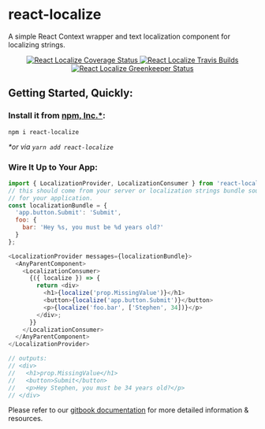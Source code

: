 # react-localize
A simple React Context wrapper and text localization component
for localizing strings.

<p align="center">
  <a href='https://coveralls.io/github/sprjr/react-localize?branch=master'>
    <img src='https://coveralls.io/repos/github/sprjr/react-localize/badge.svg?branch=master' alt='React Localize Coverage Status' />
  </a>

  <a href="https://travis-ci.org/sprjr/react-localize">
    <img src="http://img.shields.io/travis/sprjr/react-localize.svg?style=flat" alt="React Localize Travis Builds" />
  </a>

  <a href="https://greenkeeper.io/">
    <img src="https://badges.greenkeeper.io/sprjr/react-localize.svg" alt="React Localize Greenkeeper Status" />
  </a>
</p>

## Getting Started, Quickly:

### Install it from [npm, Inc.*](http://www.npmjs.org):
`npm i react-localize`

_*or via `yarn add react-localize`_

### Wire It Up to Your App:

```js
import { LocalizationProvider, LocalizationConsumer } from 'react-localize';
// this should come from your server or localization strings bundle source
// for your application.
const localizationBundle = {
  'app.button.Submit': 'Submit',
  foo: {
    bar: 'Hey %s, you must be %d years old?'
  }
};

<LocalizationProvider messages={localizationBundle}>
  <AnyParentComponent>
    <LocalizationConsumer>
      {({ localize }) => {
        return <div>
          <h1>{localize('prop.MissingValue')}</h1>
          <button>{localize('app.button.Submit')}</button>
          <p>{localize('foo.bar', ['Stephen', 34])}</p>
        </div>;
      }}
    </LocalizationConsumer>
  </AnyParentComponent>
</LocalizationProvider>

// outputs:
// <div>
//   <h1>prop.MissingValue</h1>
//   <button>Submit</button>
//   <p>Hey Stephen, you must be 34 years old?</p>
// </div>
```

Please refer to our [gitbook documentation](https://reactlocalize.gitbook.io/docs/)
for more detailed information & resources.
